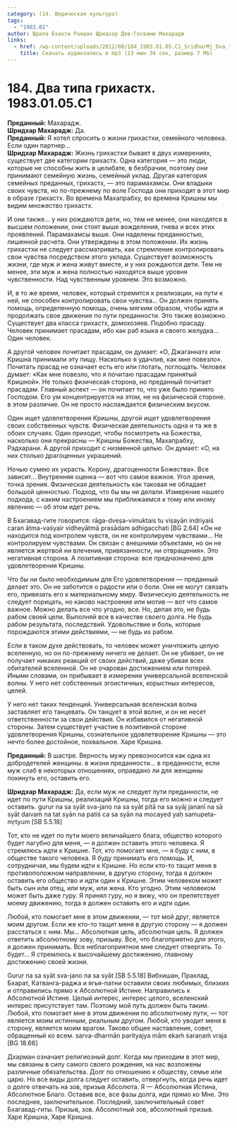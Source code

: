 ```yaml
---
category: (14. Ведическая культура)
tags:
  - "1983.01"
author: Шрила Бхакти Ракшак Шридхар Дев-Госвами Махарадж
links:
  - href: /wp-content/uploads/2012/08/184_1983.01.05.C1_SridharMj_Dva_tipa_grihasth.mp3
    title: Скачать аудиозапись в mp3 (13 мин 34 сек, размер 7 Мб)
---
```


# 184. Два типа грихастх. 1983.01.05.C1

**Преданный:** Махарадж.\
**Шридхар Махарадж:** Да.\
**Преданный:** Я хотел спросить о жизни грихастхи, семейного человека. Если один партнер…\
**Шридхар Махарадж:** Жизнь грихастхи бывает в двух измерениях, существует две категории грихастх. Одна категория — это люди, которые не способны жить в целибате, в безбрачии, поэтому они принимают семейную жизнь, семейный уклад. Другая категория семейных преданных, грихастх, — это парамахамсы. Они владыки своих чувств, но по-прежнему по воле Господа они приходят в этот мир в образе грихастх. Во времена Махапрабху, во времена Кришны мы видим множество грихастх.

И они также… у них рождаются дети, но, тем не менее, они находятся в высшем положении, они стоят выше вожделения, гнева и всех этих проявлений. Парамахамсы выше. Они наделены преданностью, лишенной расчета. Они утверждены в этом положении. Их жизнь грихастхи не следует рассматривать, как стремление контролировать свои чувства посредством этого уклада. Существует возможность жизни, где муж и жена живут вместе, и у них рождаются дети. Тем не менее, эти муж и жена полностью находятся выше уровня чувственности. Над чувственным уровнем. Это возможно.

И, в то же время, человек, который стремится к реализации, на пути к ней, не способен контролировать свои чувства… Он должен принять помощь, определенную помощь, очень мягким образом, чтобы идти и продолжать свое движение по пути преданности. Это также возможно. Существует два класса грихастх, домохозяев. Подобно прасаду. Человек принимает прасадам, ибо как раб языка и своего желудка… Один человек.

А другой человек почитает прасадам, он думает: «О, Джаганнатх или Кришна принимали эту пищу. Насколько я удачлив, как мне повезло». Почитать прасад не означает есть его или глотать, поглощать. Человек думает: «Как мне повезло, что я почитаю прасадам принятый Кришной». Не только физическая сторона, но преданный почитает прасадам. Главный аспект — он почитает то, что уже было принято Господом. Его ум концентрируется на этом, не на физической стороне. в этом различие. Он не просто наслаждается физическим вкусом.

Один ищет удовлетворения Кришны, другой ищет удовлетворения своих собственных чувств. Физическая деятельность одна и та же в обоих случаях. Один приходит, чтобы посмотреть на Божества, насколько они прекрасны — Кришны Божества, Махапрабху, Радхарани. А другой приходит с низменной целью. Он думает: «О, на них столько драгоценных украшений.

Ночью сумею их украсть. Корону, драгоценности Божества». Все зависит… Внутренняя оценка — вот что самое важное. Угол зрения, точка зрения. Физическая деятельность как таковая не обладает большой ценностью. Подход, что бы мы ни делали. Измерение нашего подхода, с каким настроением мы приближаемся к тому или иному явлению — об этом идет речь.

В Бхагавад-гите говорится: rāga-dveṣa-vimuktais tu viṣayān indriyaiś caran ātma-vaśyair vidheyātmā prasādam adhigacchati [BG 2.64] «Он не находится под контролем чувств, он не контролируем чувствами… Не контролируем чувствами. Он связан с внешними объектами, но он не является жертвой ни влечения, привязанности, ни отвращения». Это негативная сторона. А позитивная сторона: все предназначено для удовлетворения Кришны.

Что бы ни было необходимым для Его удовлетворения — преданный делает это. Он не заботится о радости или о боли. Они не могут связать его, привязать его к материальному миру. Физическую деятельность не следует порицать, но каково настроение или мотив — вот что самое важное. Можно делать все что угодно, все. Но, делая это, не будь рабом своей цели. Выполняй все в качестве своего долга. Не будь рабом результата, последствий. Удовольствие и боль, которые порождаются этими действиями, — не будь их рабом.

Если в таком духе действовать, то человек может уничтожить целую вселенную, но он по-прежнему ничего не делает. Он не убивает, он не получает никаких реакций от своих действий, даже убивая всех обитателей вселенной. Он не очарован достижением или потерей. Иными словами, он прибывает в измерении универсальной вселенской волны. У него нет собственных эгоистичных, корыстных интересов, целей.

У него нет таких тенденций. Универсальная вселенская волна заставляет его танцевать. Он танцует в этой волне, и он не несет ответственности за свои действия. Он избавился от негативной стороны. Затем существует участие в позитивной стороне удовлетворения Кришны, сознательное удовлетворение Кришны — это нечто более достойное, похвальное. Харе Кришна.

**Преданный:** В шастре. Верность мужу превозносится как одна из добродетелей женщины. в жизни преданности… в преданности, если муж слаб в некоторых отношениях, оправдано ли для женщины покинуть его, оставить его.

**Шридхар Махарадж:** Да, если муж не следует пути преданности, не идет по пути Кришны, реализаций Кришны, тогда его можно и следует оставить. gurur na sa syāt sva-jano na sa syāt pitā na sa syāj jananī na sā syāt daivaḿ na tat syān na patiś ca sa syān na mocayed yaḥ samupeta-mṛtyum [SB 5.5.18]

Тот, кто не идет по пути моего величайшего блага, общество которого будет пагубно для меня, — я должен оставить этого человека. Я стремлюсь идти к Кришне. Тот, кто помогает мне, — я буду с ним, в обществе такого человека. Я буду принимать его помощь. И, сотрудничая, мы будем идти к Кришне. Но если кто-то тащит меня в противоположном направлении, в другую сторону, тогда я должен оставить его общество и идти один к Кришне. Этим человеком может быть сын или отец, или муж, или жена. Кто угодно. Этим человеком может быть даже гуру. Я принял гуру, но я вижу, что он препятствует моему движению, тогда я должен оставить его и идти один.

Любой, кто помогает мне в этом движении, — тот мой друг, является моим другом. Если же кто-то тащит меня в другую сторону — я должен расстаться с ним. Мы… Абсолютная цель, абсолютная цель. Я должен ответить абсолютному зову, призыву. Все, что благоприятно для этого, я должен принимать. Все неблагоприятное мне следует отвергать. То будет… Я стремлюсь к высочайшему достижению, главному достижению своей жизни.

Gurur na sa syāt sva-jano na sa syāt [SB 5.5.18] Вибхишан, Прахлад, Бхарат, Катванга-раджа и ягья-патни оставили своих любимых, близких и отправились прямо к Абсолютной Истине. Направились к Абсолютной Истине. Целый интерес, интерес целого, вселенский интерес присутствует там. Поэтому мой путь должен быть таким. Любой, кто помогает мне в этом движении по абсолютному пути, — тот является моим истинным, реальным другом. Любой, кто уводит меня в сторону, является моим врагом. Таково общее наставление, совет, обращенный ко всем. sarva-dharmān parityajya mām ekaḿ śaraṇaḿ vraja [BG 18.66]

Дхарман означает религиозный долг. Когда мы приходим в этот мир, мы связаны в силу самого своего рождения, на нас возложены различные обязательства. Долг по отношению к обществу, семье или царю. Но все виды долга следует оставить, отвергнуть, когда речь идет о долге отвечать на зов, призыв Абсолюта. Я — Абсолютная Истина, Абсолютное Благо. Оставив все, все фазы долга, иди прямо ко Мне. Это последнее, заключительное. Последний, заключительный совет Бхагавад-гиты. Призыв, зов. Абсолютный зов, абсолютный призыв. Харе Кришна, Харе Кришна.

